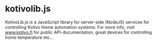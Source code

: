 # kotivolib.js
KotivoLib.js is a JavaScript library for server-side (NodeJS) services for controlling Kotivo Home automation systems.
For more info, visit www.kotivo.fi for public API-documentation, great devices for controlling home temperature etc...
